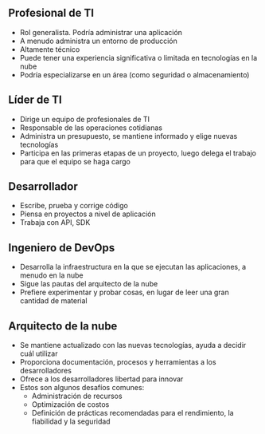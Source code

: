 ## Profesional de TI
* Rol generalista. Podría administrar una aplicación
* A menudo administra un entorno de producción
* Altamente técnico
* Puede tener una experiencia significativa o limitada en tecnologías en la nube
* Podría especializarse en un área (como seguridad o almacenamiento)
## Líder de TI
* Dirige un equipo de profesionales de TI
* Responsable de las operaciones cotidianas
* Administra un presupuesto, se mantiene informado y elige nuevas tecnologías
* Participa en las primeras etapas de un proyecto, luego delega el trabajo para que el equipo se haga cargo
## Desarrollador
* Escribe, prueba y corrige código
* Piensa en proyectos a nivel de aplicación
* Trabaja con API, SDK
## Ingeniero de DevOps
* Desarrolla la infraestructura en la que se ejecutan las aplicaciones, a menudo en la nube
* Sigue las pautas del arquitecto de la nube
* Prefiere experimentar y probar cosas, en lugar de leer una gran cantidad de material
## Arquitecto de la nube
* Se mantiene actualizado con las nuevas tecnologías, ayuda a decidir cuál utilizar
* Proporciona documentación, procesos y herramientas a los desarrolladores
* Ofrece a los desarrolladores libertad para innovar
* Estos son algunos desafíos comunes:
	* Administración de recursos
	* Optimización de costos
	* Definición de prácticas recomendadas para el rendimiento, la fiabilidad y la seguridad